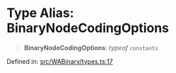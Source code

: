 # Type Alias: BinaryNodeCodingOptions

> **BinaryNodeCodingOptions**: *typeof* `constants`

Defined in: [src/WABinary/types.ts:17](https://github.com/Riders004/Tv/blob/3d6aaf6f3efb499dc9d0ca82bb24083bb45a8478/src/WABinary/types.ts#L17)
